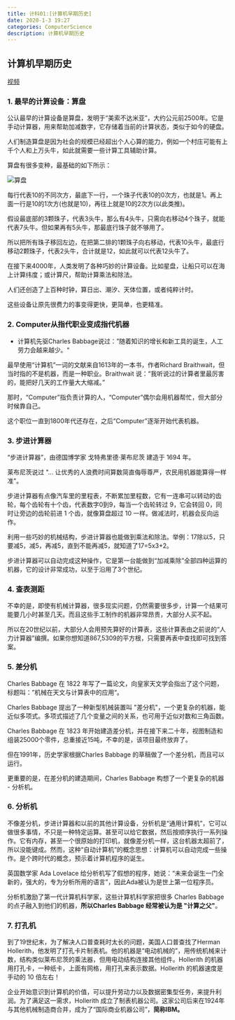 ```yaml
---
title: 计科01:[计算机早期历史]
date: 2020-1-3 19:27
categories: ComputerScience
description: 计算机早期历史
---
```



## 计算机早期历史

[视频](https://www.bilibili.com/video/av21376839)

### 1. 最早的计算设备：算盘

公认最早的计算设备是算盘，发明于“美索不达米亚”，大约公元前2500年。它是手动计算器，用来帮助加减数字，它存储着当前的计算状态，类似于如今的硬盘。

<!--more-->

人们制造算盘是因为社会的规模已经超出个人心算的能力，例如一个村庄可能有上千个人和上万头牛，如此就需要一些计算工具辅助计算。

算盘有很多变种，最基础的如下所示：

![算盘](https://i.loli.net/2020/01/03/Fyp7X5HGhBnaw3u.png)

每行代表10的不同次方，最底下一行，一个珠子代表10的0次方，也就是1。再上面一行是10的1次方(也就是10)，再往上就是10的2次方(以此类推)。

假设最底部的3颗珠子，代表3头牛，那么有4头牛，只需向右移动4个珠子，就能代表7头牛。但如果再有5头牛，那最底行珠子就不够用了。

所以把所有珠子移回左边，在把第二排的1颗珠子向右移动，代表10头牛，最底行移动2颗珠子，代表2头牛，合计就是12，如此就可以代表12头牛了。

在接下来4000年，人类发明了各种巧妙的计算设备。比如星盘，让船只可以在海上计算纬度；或计算尺，帮助计算乘法和除法。

人们还创造了上百种时钟，算日出、潮汐、天体位置，或者纯粹计时。

这些设备让原先很费力的事变得更快，更简单，也更精准。



### 2. Computer从指代职业变成指代机器

- 计算机先驱Charles Babbage说过：”随着知识的增长和新工具的诞生，人工劳力会越来越少。“

最早使用“计算机”一词的文献来自1613年的一本书，作者Richard Braithwait，但当时指的不是机器，而是一种职业。Braithwait 说：“我听说过的计算者里最厉害的，能把好几天的工作量大大缩减。”

那时，“Computer”指负责计算的人，“Computer”偶尔会用机器帮忙，但大部分时候靠自己。

这个职位一直到1800年代还存在，之后“Computer”逐渐开始代表机器。

### 3. 步进计算器

“步进计算器”，由德国博学家 戈特弗里德·莱布尼茨 建造于 1694 年。

莱布尼茨说过 "... 让优秀的人浪费时间算数简直侮辱尊严，农民用机器能算得一样准"。

步进计算器有点像汽车里的里程表，不断累加里程数，它有一连串可以转动的齿轮，每个齿轮有十个齿，代表数字0到9，每当一个齿轮转过 9，它会转回 0，同时让旁边的齿轮前进 1 个齿，就像算盘超过 10 一样。做减法时，机器会反向运作。

利用一些巧妙的机械结构，步进计算器也能做到乘法和除法。举例：17除以5，只要减5，减5，再减5，直到不能再减5，就知道了17=5x3+2。

步进计算器可以自动完成这种操作，它是第一台能做到“加减乘除”全部四种运算的机器，它的设计非常成功，以至于沿用了3个世纪。

### 4. 查表测距

不幸的是，即使有机械计算器，很多现实问题，仍然需要很多步，计算一个结果可能要几小时甚至几天。而且这些手工制作的机器非常昂贵，大部分人买不起。

所以在20世纪以前，大部分人会用预先算好的计算表，这些计算表由之前说的“人力计算器”编撰。如果你想知道867,5309的平方根，只需要再表中查找即可找到答案。

### 5. 差分机

Charles Babbage 在 1822 年写了一篇论文，向皇家天文学会指出了这个问题，标题叫：”机械在天文与计算表中的应用“。

Charles Babbage 提出了一种新型机械装置叫 "差分机"，一个更复杂的机器，能近似多项式。多项式描述了几个变量之间的关系，也可用于近似对数和三角函数。

Charles Babbage 在 1823 年开始建造差分机，并在接下来二十年，视图制造和组装25000个零件，总重接近15吨，不幸的是，该项目最终放弃了。

但在1991年，历史学家根据Charles Babbage 的草稿做了一个差分机，而且可以运行。

更重要的是，在差分机的建造期间，Charles Babbage 构想了一个更复杂的机器 - 分析机。

### 6. 分析机

不像差分机，步进计算器和以前的其他计算设备，分析机是“通用计算机”，它可以做很多事情，不只是一种特定运算。甚至可以给它数据，然后按顺序执行一系列操作。它有内存，甚至一个很原始的打印机，就像差分机一样，这台机器太超前了，所以没能键成。然而，这种“自动计算机”的概念思想：计算机可以自动完成一些操作。是个跨时代的概念，预示着计算机程序的诞生。

英国数学家 Ada Lovelace 给分析机写了假想的程序，她说：“未来会诞生一门全新的，强大的，专为分析所用的语言”，因此Ada被认为是世上第一位程序员。

分析机激励了第一代计算机科学家，这些计算机科学家把很多 Charles Babbage 的点子融入到他们的机器，**所以Charles Babbage 经常被认为是 "计算之父"**。

### 7. 打孔机

到了19世纪末，为了解决人口普查耗时太长的问题，美国人口普查找了Herman Hollerith，他发明了打孔卡片制表机。他的机器是“电动机械的”，用传统机械来计数，结构类似莱布尼茨的乘法器，但用电动结构连接其他组件。Hollerith 的机器用打孔卡，一种纸卡，上面有网格，用打孔来表示数据。Hollerith 的机器速度是手动的 10 倍左右！

企业开始意识到计算机的价值，可以提升劳动力以及数据密集型任务，来提升利润。为了满足这一需求，Hollerith 成立了制表机器公司。这家公司后来在1924年与其他机械制造商合并，成为了“国际商业机器公司”，**简称IBM。**

